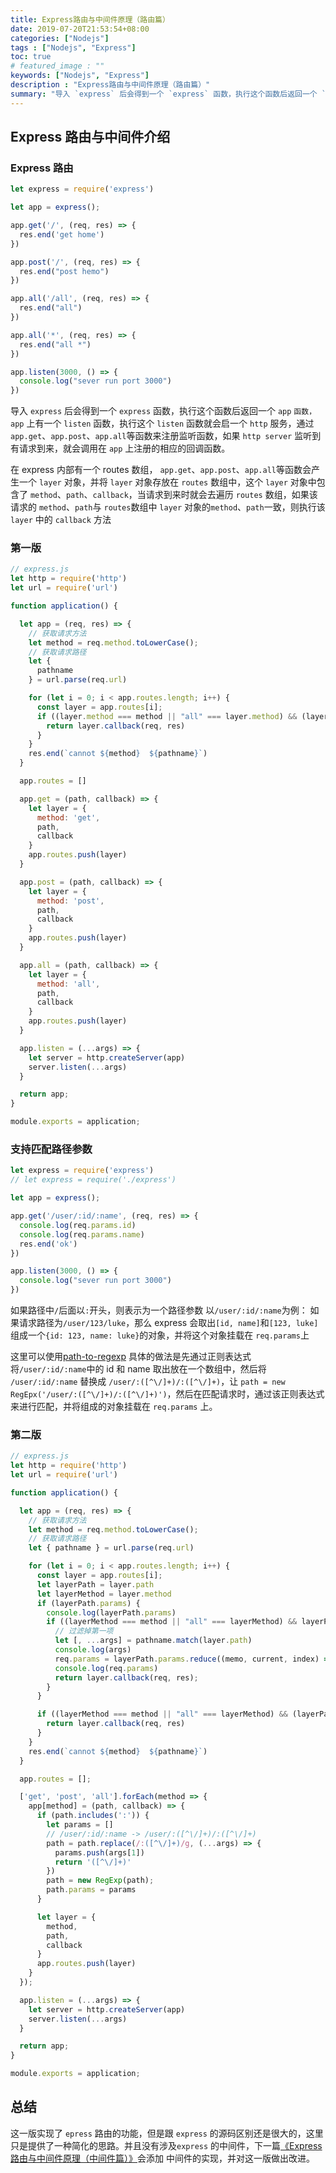 ```yaml
---
title: Express路由与中间件原理（路由篇）
date: 2019-07-20T21:53:54+08:00
categories: ["Nodejs"]
tags : ["Nodejs", "Express"]
toc: true
# featured_image : ""
keywords: ["Nodejs", "Express"]
description : "Express路由与中间件原理（路由篇）"
summary: "导入 `express` 后会得到一个 `express` 函数，执行这个函数后返回一个 `app` `函数，app` 上有一个 `listen` 函数，执行这个 `listen` 函数就会启一个 `http` 服务，通过 `app.get`、`app.post`、`app.all`等函数来注册监听函数，如果 `http server` 监听到有请求到来，就会调用在 `app` 上注册的相应的回调函数。"
---
```



## Express 路由与中间件介绍


### Express 路由


```js
let express = require('express')

let app = express();

app.get('/', (req, res) => {
  res.end('get home')
})

app.post('/', (req, res) => {
  res.end("post hemo")
})

app.all('/all', (req, res) => {
  res.end("all")
})

app.all('*', (req, res) => {
  res.end("all *")
})

app.listen(3000, () => {
  console.log("sever run port 3000")
})
```

导入 `express` 后会得到一个 `express` 函数，执行这个函数后返回一个 `app` `函数，app` 上有一个 `listen` 函数，执行这个 `listen` 函数就会启一个 `http` 服务，通过 `app.get`、`app.post`、`app.all`等函数来注册监听函数，如果 `http server` 监听到有请求到来，就会调用在 `app` 上注册的相应的回调函数。


在 express 内部有一个 routes 数组， `app.get`、`app.post`、`app.all`等函数会产生一个 `layer` 对象，并将 `layer` 对象存放在 `routes` 数组中，这个 `layer` 对象中包含了 `method`、`path`、`callback`，当请求到来时就会去遍历 `routes` 数组，如果该请求的 `method`、`path`与 `routes`数组中 `layer` 对象的`method`、`path`一致，则执行该 `layer` 中的 `callback` 方法

### 第一版
```js
// express.js
let http = require('http')
let url = require('url')

function application() {

  let app = (req, res) => {
    // 获取请求方法
    let method = req.method.toLowerCase();
    // 获取请求路径
    let {
      pathname
    } = url.parse(req.url)

    for (let i = 0; i < app.routes.length; i++) {
      const layer = app.routes[i];
      if ((layer.method === method || "all" === layer.method) && (layer.path === pathname || ("*" === layer.path))) {
        return layer.callback(req, res)
      }
    }
    res.end(`cannot ${method}  ${pathname}`)
  }

  app.routes = []

  app.get = (path, callback) => {
    let layer = {
      method: 'get',
      path,
      callback
    }
    app.routes.push(layer)
  }

  app.post = (path, callback) => {
    let layer = {
      method: 'post',
      path,
      callback
    }
    app.routes.push(layer)
  }

  app.all = (path, callback) => {
    let layer = {
      method: 'all',
      path,
      callback
    }
    app.routes.push(layer)
  }

  app.listen = (...args) => {
    let server = http.createServer(app)
    server.listen(...args)
  }

  return app;
}

module.exports = application;

```

### 支持匹配路径参数
```js
let express = require('express')
// let express = require('./express')

let app = express();

app.get('/user/:id/:name', (req, res) => {
  console.log(req.params.id)
  console.log(req.params.name)
  res.end('ok')
})

app.listen(3000, () => {
  console.log("sever run port 3000")
})
```

如果路径中`/`后面以`:`开头，则表示为一个路径参数
以`/user/:id/:name`为例：
如果请求路径为`/user/123/luke`，那么 express 会取出`[id, name]`和`[123, luke]`组成一个`{id: 123, name: luke}`的对象，并将这个对象挂载在 `req.params`上

这里可以使用[path-to-regexp](https://www.npmjs.com/package/path-to-regexp)
具体的做法是先通过正则表达式将`/user/:id/:name`中的 id 和 name 取出放在一个数组中，然后将 `/user/:id/:name` 替换成 `/user/:([^\/]+)/:([^\/]+)`，让 `path = new RegEpx('/user/:([^\/]+)/:([^\/]+)')`，然后在匹配请求时，通过该正则表达式来进行匹配，并将组成的对象挂载在 `req.params` 上。

### 第二版

```js
// express.js
let http = require('http')
let url = require('url')

function application() {

  let app = (req, res) => {
    // 获取请求方法
    let method = req.method.toLowerCase();
    // 获取请求路径
    let { pathname } = url.parse(req.url)

    for (let i = 0; i < app.routes.length; i++) {
      const layer = app.routes[i];
      let layerPath = layer.path
      let layerMethod = layer.method
      if (layerPath.params) {
        console.log(layerPath.params)
        if ((layerMethod === method || "all" === layerMethod) && layerPath.test(pathname)) {
          // 过滤掉第一项
          let [, ...args] = pathname.match(layer.path)
          console.log(args)
          req.params = layerPath.params.reduce((memo, current, index) => (memo[current] = args[index], memo), {});
          console.log(req.params)
          return layer.callback(req, res);
        }
      }

      if ((layerMethod === method || "all" === layerMethod) && (layerPath === pathname || ("*" === layerPath))) {
        return layer.callback(req, res)
      }
    }
    res.end(`cannot ${method}  ${pathname}`)
  }

  app.routes = [];

  ['get', 'post', 'all'].forEach(method => {
    app[method] = (path, callback) => {
      if (path.includes(':')) {
        let params = []
        // /user/:id/:name -> /user/:([^\/]+)/:([^\/]+)
        path = path.replace(/:([^\/]+)/g, (...args) => {
          params.push(args[1])
          return '([^\/]+)'
        })
        path = new RegExp(path);
        path.params = params
      }

      let layer = {
        method,
        path,
        callback
      }
      app.routes.push(layer)
    }
  });

  app.listen = (...args) => {
    let server = http.createServer(app)
    server.listen(...args)
  }

  return app;
}

module.exports = application;

```
## 总结
这一版实现了 `epress` 路由的功能，但是跟 `express` 的源码区别还是很大的，这里只是提供了一种简化的思路。并且没有涉及`express` 的中间件，下一篇[《Express路由与中间件原理（中间件篇）》](http://www.goyth.com/2019/07/20/expressMiddleware/)会添加 中间件的实现，并对这一版做出改进。